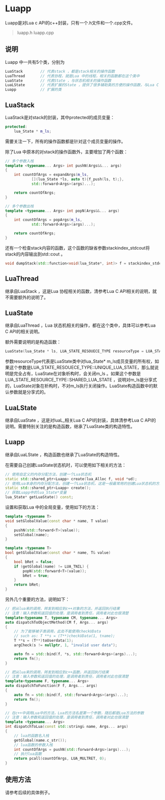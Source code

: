 # Luapp

Luapp是对Lua c API的c++封装，只有一个.h文件和一个.cpp文件。
> luapp.h
> luapp.cpp

## 说明

Luapp 中一共有5个类，分别为
```cpp
LuaStack		// 代表stack ，都是stack相关的操作函数
LuaThread		// 代表协程，就是Lua 中的线程，相关的函数都在这个类中
LuaState		// 代表State ，与状态机相关的操作函数
LuaLState		// 代表扩展的State ，提供了很多辅助类的方便的操作函数，与Lua C API中luaL_开头的函数对应
Luapp			// 扩展的类
```

## LuaStack

LuaStack是对stack的封装，其中protected的成员变量：
```cpp
protected:
    lua_State * m_ls;
```
需要关注一下，所有的操作函数都是针对这个成员变量的操作。

除了Lua 中原本的对stack的操作函数外，主要增加了两个函数：
```cpp
// 多个参数入栈
template <typename... Args> int pushN(Args&&... args)
{
    int countOfArgs = expandArgs(m_ls,
            [](lua_State *ls, auto t){f_push(ls, t);},
            std::forward<Args>(args)...);

    return countOfArgs;
}

// 多个参数出栈
template <typename... Args> int popN(Args&&... args)
{
    int countOfArgs = popArgs(m_ls,
            std::forward<Args>(args)...);

    return countOfArgs;
}
```

还有一个检查stack内容的函数，这个函数的缺省参数stackindex\_stdcout将stack的内容输出到std::cout 。
```cpp
void dumpStack(std::function<void(lua_State*, int)> f = stackindex_stdcout);
```

## LuaThread

继承自LuaStack ，这是Lua 协程相关的函数，清参考Lua C API相关的说明，就不需要额外的说明了。

## LuaState

继承自LuaThread ，Lua 状态机相关的操作，都在这个类中，具体可以参考Lua C API的相关说明。

额外需要说明的是构造函数：
```cpp
LuaState(lua_State * ls, LUA_STATE_RESOUECE_TYPE resourceType = LUA_STATE_RESOUECE_TYPE::SHARED_LUA_STATE);
```

参数resourceType代表是LuaState类中对lua\_State\* m\_ls成员变量的所有权，如果这个参数是LUA\_STATE\_RESOUECE\_TYPE::UNIQUE\_LUA\_STATE，那么就说明是完全占有，LuaState在对象析构时，会关闭m\_ls 。如果这个参数是LUA\_STATE\_RESOURCE\_TYPE::SHARED\_LUA\_STATE ，说明对m\_ls是分享式的，LuaState对象在析构时，不对m\_ls执行关闭操作。LuaState构造函数中的默认参数就是分享式的。

## LuaLState

继承自LuaState ，这是对luaL\_相关Lua C API的封装，具体清参考Lua C API的说明。需要特别关注的是构造函数，继承了LuaState类的构造特性。

## Luapp

继承自LuaLState ，构造函数也继承了LuaState的构造特性。

在需要自己创建LuaState状态机时，可以使用如下相关的方法：
```cpp
// 使用自定义的内存分配方法，创建一个Lua状态机
static std::shared_ptr<Luapp> create(lua_Alloc f, void *ud);
// 使用Lua本身的内存分配方法，创建一个Lua状态机，这是一般最常用的创建Lua状态机的方法
static std::shared_ptr<Luapp> create();
// 获取Luapp中的lua_State*变量
lua_State* getLuaState() const;
```

设置和获取Lua 中的全局变量，使用如下的方法：
```cpp
template <typename T>
void setGlobalValue(const char * name, T value)
{
    pushN(std::forward<T>(value));
    setGlobal(name);
}

template <typename T>
bool getGlobalValue(const char * name, T& value)
{
    bool bRet = false;
    if (getGlobal(name) != LUA_TNIL) {
        popN(std::forward<T>(value));
        bRet = true;
    }
    return bRet;
}
```

另外几个重要的方法，说明如下：
```cpp
// 把从lua来的调用，转发到相应到c++对象的方法，并返回执行结果
// 注意：输入参数和返回值的处理，是调用者到责任，调用者对此也很清楚
template<typename T, typename CM, typename... Args>
auto dispatchToObjectMethod(CM f, Args... args)
{
    // 为了能够被子类调用，此处不能使用checkUData
    // such as: T **s = (T**)checkUData(1, tname);
    T **s = (T**)toUserdata(1);
    argCheck(s != nullptr, 1, "invalid user data");

    auto fn = std::bind(f, *s, std::forward<Args>(args)...);
    return fn();
}

// 把从lua来的调用，转发到相应到c++函数，并返回执行结果
// 注意：输入参数和返回值的处理，是调用者到责任，调用者对此也很清楚
template<typename F, typename... Args>
auto dispatchToFunction(F f, Args... args)
{
    auto fn = std::bind(f, std::forward<Args>(args)...);
    return fn();
}

// 在c++中调用Lua中的方法，Lua的方法名是第一个参数，随后都是Lua方法的参数
// 注意：输入参数和返回值的处理，是调用者到责任，调用者对此也很清楚
template <typename... Args>
int dispatchToLua(const std::string& name, Args... args)
{
    // lua的函数名入栈
    getGlobal(name.c_str());
    // lua函数的参数入栈
    int countOfArgs = pushN(std::forward<Args>(args)...);
    // 执行lua函数
    return pcall(countOfArgs, LUA_MULTRET, 0);
}
```

## 使用方法

请参考后续的具体例子。

